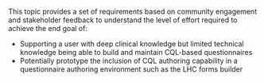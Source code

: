 This topic provides a set of requirements based on community engagement and stakeholder feedback to understand the level of effort required to achieve the end goal of:
* Supporting a user with deep clinical knowledge but limited technical knowledge being able to build and maintain CQL-based questionnaires
* Potentially prototype the inclusion of CQL authoring capability in a questionnaire authoring environment such as the LHC forms builder
